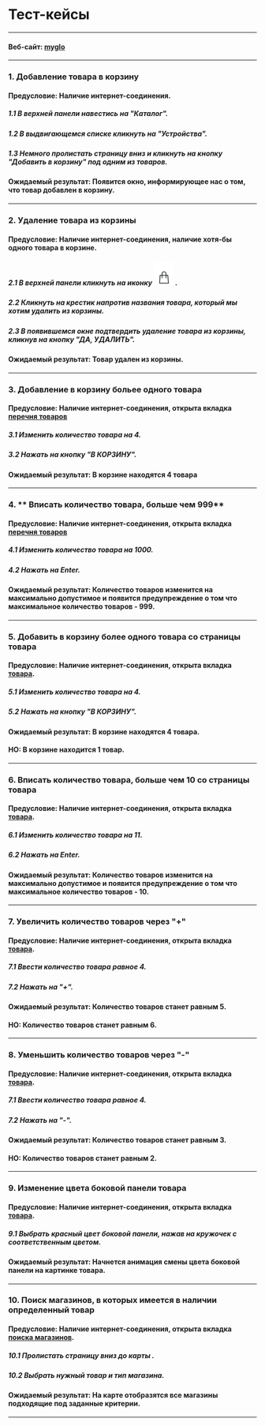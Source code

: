 # Тест-кейсы

---

#### Веб-сайт: [myglo](https://www.myglo.ru)

---

### 1. **Добавление товара в корзину**

#### **Предусловие: Наличие интернет-соединения.**

##### 1.1 В верхней панели навестись на "Каталог".

##### 1.2 В выдвигающемся списке кликнуть на "Устройства".

##### 1.3 Немного пролистать страницу вниз и кликнуть на кнопку "Добавить в корзину" под одним из товаров.

#### **Ожидаемый результат: Появится окно, информирующее нас о том, что товар добавлен в корзину.**

---

### 2. **Удаление товара из корзины**

#### **Предусловие: Наличие интернет-соединения, наличие хотя-бы одного товара в корзине.**

##### 2.1 В верхней панели кликнуть на иконку ![корзины](bag.png) .

##### 2.2 Кликнуть на крестик напротив названия товара, который мы хотим удалить из корзины.

##### 2.3 В появившемся окне подтвердить удаление товара из корзины, кликнув на кнопку "ДА, УДАЛИТЬ".

#### **Ожидаемый результат: Товар удален из корзины.**

---

### 3. **Добавление в корзину больее одного товара**

#### **Предусловие: Наличие интернет-соединения, открыта вкладка [перечня товаров](https://shop.myglo.by/catalog/)**

##### 3.1 Изменить количество товара на 4.

##### 3.2 Нажать на кнопку "В КОРЗИНУ".

#### **Ожидаемый результат: В корзине находятся 4 товара**

---

### 4. ** Вписать количество товара, больше чем 999**

#### **Предусловие: Наличие интернет-соединения, открыта вкладка [перечня товаров](https://shop.myglo.by/catalog/)**

##### 4.1 Изменить количество товара на 1000.

##### 4.2 Нажать на Enter.

#### **Ожидаемый результат: Количество товаров изменится на максимально допустимое и появится предупреждение о том что максимальное количество товаров - 999.**

---

### 5. **Добавить в корзину более одного товара со страницы товара**

#### **Предусловие: Наличие интернет-соединения, открыта вкладка [товара](https://shop.myglo.by/catalog/glo-hyper-x2-belo-zolotoy/).**

##### 5.1 Изменить количество товара на 4.

##### 5.2 Нажать на кнопку "В КОРЗИНУ".

#### **Ожидаемый результат: В корзине находятся 4 товара.**
#### **НО: В корзине находится 1 товар.**

---

### 6. **Вписать количество товара, больше чем 10 со страницы товара**

#### **Предусловие: Наличие интернет-соединения, открыта вкладка [товара](https://shop.myglo.by/catalog/glo-hyper-x2-belo-zolotoy/).**

##### 6.1 Изменить количество товара на 11.

##### 6.2 Нажать на Enter.

#### **Ожидаемый результат: Количество товаров изменится на максимально допустимое и появится предупреждение о том что максимальное количество товаров - 10.**

---

### 7. **Увеличить количество товаров через "+"**

#### **Предусловие: Наличие интернет-соединения, открыта вкладка [товара](https://shop.myglo.by/catalog/glo-hyper-x2-belo-zolotoy/).**

##### 7.1 Ввести количество товара равное 4.

##### 7.2 Нажать на "+".

#### **Ожидаемый результат: Количество товаров станет равным 5.**
#### **НО: Количество товаров станет равным 6.**

---

### 8. **Уменьшить количество товаров через "-"**

#### **Предусловие: Наличие интернет-соединения, открыта вкладка [товара](https://shop.myglo.by/catalog/glo-hyper-x2-belo-zolotoy/).**

##### 7.1 Ввести количество товара равное 4.

##### 7.2 Нажать на "-".

#### **Ожидаемый результат: Количество товаров станет равным 3.**
#### **НО: Количество товаров станет равным 2.**

---

### 9. **Изменение цвета боковой панели товара**

#### **Предусловие: Наличие интернет-соединения, открыта вкладка [товара](https://shop.myglo.by/catalog/glo-hyper-uniq-black/).**

##### 9.1 Выбрать красный цвет боковой панели, нажав на кружочек с соответственным цветом.

#### **Ожидаемый результат: Начнется анимация смены цвета боковой панели на картинке товара.**

---

### 10. **Поиск магазинов, в которых имеется в наличии определенный товар**

#### **Предусловие: Наличие интернет-соединения, открыта вкладка [поиска магазинов](https://myglo.by/map/).**

##### 10.1 Пролистать страницу вниз до карты .

##### 10.2 Выбрать нужный товар и тип магазина.

#### **Ожидаемый результат: На карте отобразятся все магазины подходящие под заданные критерии.**

---
